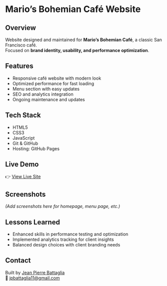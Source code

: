 # Mario’s Bohemian Café Website

## Overview
Website designed and maintained for **Mario’s Bohemian Café**, a classic San Francisco café.  
Focused on **brand identity, usability, and performance optimization**.

## Features
- Responsive café website with modern look  
- Optimized performance for fast loading  
- Menu section with easy updates  
- SEO and analytics integration  
- Ongoing maintenance and updates

## Tech Stack
- HTML5  
- CSS3  
- JavaScript  
- Git & GitHub  
- Hosting: GitHub Pages

## Live Demo
👉 [View Live Site](https://mariosbohemian.com)

## Screenshots
*(Add screenshots here for homepage, menu page, etc.)*

## Lessons Learned
- Enhanced skills in performance testing and optimization  
- Implemented analytics tracking for client insights  
- Balanced design choices with client branding needs

## Contact
Built by [Jean Pierre Battaglia](https://menu-made.com)  
📧 jpbattaglia11@gmail.com

